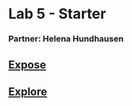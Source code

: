 # Lab 5 - Starter
### Partner: Helena Hundhausen
## [Expose](https://williamheng89.github.io/sp23-cse110-lab5/expose.html) 
## [Explore](https://williamheng89.github.io/sp23-cse110-lab5/explore.html) 
